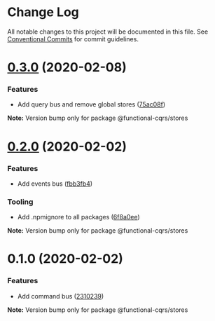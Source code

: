 # Change Log

All notable changes to this project will be documented in this file.
See [Conventional Commits](https://conventionalcommits.org) for commit guidelines.

# [0.3.0](https://github.com/TheUnderScorer/functional-cqrs/compare/@functional-cqrs/stores@0.2.0...@functional-cqrs/stores@0.3.0) (2020-02-08)


### Features

- Add query bus and remove global stores ([75ac08f](https://github.com/TheUnderScorer/functional-cqrs/commit/75ac08f41fc194880704fdd65a5e8badaca9dd26))

**Note:** Version bump only for package @functional-cqrs/stores





# [0.2.0](https://github.com/TheUnderScorer/functional-cqrs/compare/@functional-cqrs/stores@0.1.0...@functional-cqrs/stores@0.2.0) (2020-02-02)


### Features

- Add events bus ([fbb3fb4](https://github.com/TheUnderScorer/functional-cqrs/commit/fbb3fb4225c486c9763331134ef35c735169b1e6))


### Tooling

- Add .npmignore to all packages ([6f8a0ee](https://github.com/TheUnderScorer/functional-cqrs/commit/6f8a0ee1d87bb4790580df49ab54d7b1a67971f7))

**Note:** Version bump only for package @functional-cqrs/stores





# 0.1.0 (2020-02-02)


### Features

- Add command bus ([2310239](https://github.com/TheUnderScorer/functional-cqrs/commit/2310239f98893fffa8fc347e7a217205a2ef24a6))

**Note:** Version bump only for package @functional-cqrs/stores
